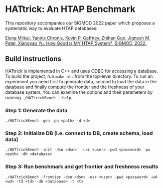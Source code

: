 # HATtrick: An HTAP Benchmark

This repository accompanies our SIGMOD 2022 paper which proposes a systematic way to evaluate HTAP databases:

[Elena Milkai, Yannis Chronis, Kevin P. Gaffney, Zhihan Guo, Jignesh M. Patel, Xiangyao Yu. How Good is MY HTAP System?, SIGMOD, 2022.](https://doi.org/10.1145/3514221.3526148)

## Build instructions

HATtrick is implemented in C++ and uses ODBC for accessing a database. To build the project, run `make all` from the top-level directory. To run an experiment you need first to generate data, second to load the data in the database and finally compute the frontier and the freshness of your database system. You can examine the options and their parameters by running `./HATtrickBench --help`. 

### Step 1: Generate the data 
```
./HATtrickBench -gen -pa <path> -d <d>
```

### Step 2: Initialize DB (i.e. connect to DB, create schema, load data)
```
./HATtrickBench -init -dsn <dsn>  -usr <user> -pwd <password> -pa <path> -db <database>
```

### Step 3: Run benchmark and get frontier and freshness results 
```
./HATtrickBench -frontier -dsn <dsn> -usr <user> -pwd <password> -wd <wd> -td <td> -db <database> -t <t>
```


